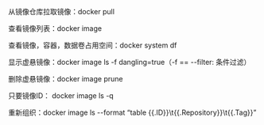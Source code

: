 从镜像仓库拉取镜像：docker pull 

查看镜像列表：docker image

查看镜像，容器，数据卷占用空间：docker system df

显示虚悬镜像：docker image ls -f dangling=true（-f == --filter: 条件过滤）

删除虚悬镜像：docker image prune

只要镜像ID： docker image ls -q

重新组织：docker image ls --format “table {{.ID}}\t{{.Repository}}\t{{.Tag}}”

